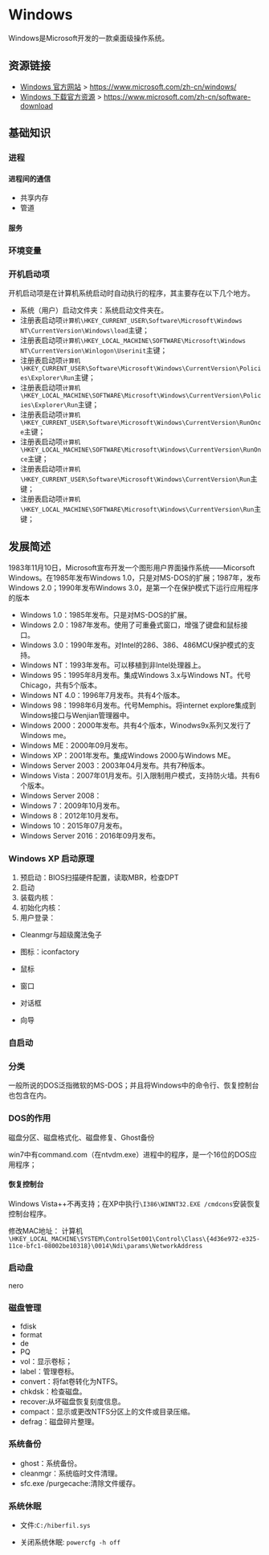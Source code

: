# Windows

[//]: # (__author__ = "Clark Aaron")

Windows是Microsoft开发的一款桌面级操作系统。

## 资源链接

* [Windows 官方网站](https://www.microsoft.com/zh-cn/windows/) > <https://www.microsoft.com/zh-cn/windows/>
* [Windows 下载官方资源](https://www.microsoft.com/zh-cn/software-download) > <https://www.microsoft.com/zh-cn/software-download>

## 基础知识

### 进程

#### 进程间的通信

* 共享内存
* 管道

#### 服务

### 环境变量

### 开机启动项

开机启动项是在计算机系统启动时自动执行的程序，其主要存在以下几个地方。

* 系统（用户）启动文件夹：系统启动文件夹在。
* 注册表启动项`计算机\HKEY_CURRENT_USER\Software\Microsoft\Windows NT\CurrentVersion\Windows\load`主键；
* 注册表启动项`计算机\HKEY_LOCAL_MACHINE\SOFTWARE\Microsoft\Windows NT\CurrentVersion\Winlogon\Userinit`主键；
* 注册表启动项`计算机\HKEY_CURRENT_USER\Software\Microsoft\Windows\CurrentVersion\Policies\Explorer\Run`主键；
* 注册表启动项`计算机\HKEY_LOCAL_MACHINE\SOFTWARE\Microsoft\Windows\CurrentVersion\Policies\Explorer\Run`主键；
* 注册表启动项`计算机\HKEY_CURRENT_USER\Software\Microsoft\Windows\CurrentVersion\RunOnce`主键；
* 注册表启动项`计算机\HKEY_LOCAL_MACHINE\SOFTWARE\Microsoft\Windows\CurrentVersion\RunOnce`主键；
* 注册表启动项`计算机\HKEY_CURRENT_USER\Software\Microsoft\Windows\CurrentVersion\Run`主键；
* 注册表启动项`计算机\HKEY_LOCAL_MACHINE\SOFTWARE\Microsoft\Windows\CurrentVersion\Run`主键；

## 发展简述

1983年11月10日，Microsoft宣布开发一个图形用户界面操作系统——Micorsoft Windows。在1985年发布Windows 1.0，只是对MS-DOS的扩展；1987年，发布Windows 2.0；1990年发布Windows 3.0，是第一个在保护模式下运行应用程序的版本

* Windows 1.0：1985年发布。只是对MS-DOS的扩展。
* Windows 2.0：1987年发布。使用了可重叠式窗口，增强了键盘和鼠标接口。
* Windows 3.0：1990年发布。对Intel的286、386、486MCU保护模式的支持。
* Windows NT：1993年发布。可以移植到非Intel处理器上。
* Windows 95：1995年8月发布。集成Windows 3.x与Windows NT。代号Chicago，共有5个版本。
* Windows NT 4.0：1996年7月发布。共有4个版本。
* Windows 98：1998年6月发布。代号Memphis。将internet explore集成到Windows接口与Wenjian管理器中。
* Windows 2000：2000年发布。共有4个版本，Winodws9x系列又发行了Windows me。
* Windows ME：2000年09月发布。
* Windows XP：2001年发布。集成Windows 2000与Windows ME。
* Windows Server 2003：2003年04月发布。共有7种版本。
* Windows Vista：2007年01月发布。引入限制用户模式，支持防火墙。共有6个版本。
* Windows Server 2008：
* Windows 7：2009年10月发布。
* Windows 8：2012年10月发布。
* Windows 10：2015年07月发布。
* Windows Server 2016：2016年09月发布。



### Windows XP 启动原理

1. 预启动：BIOS扫描硬件配置，读取MBR，检查DPT
2. 启动
3. 装载内核：
4. 初始化内核：
5. 用户登录：

* Cleanmgr与超级魔法兔子

* 图标：iconfactory

* 鼠标

* 窗口

* 对话框

* 向导

### 自启动



### 分类

一般所说的DOS泛指微软的MS-DOS；并且将Windows中的命令行、恢复控制台也包含在内。

### DOS的作用

磁盘分区、磁盘格式化、磁盘修复、Ghost备份

win7中有command.com（在ntvdm.exe）进程中的程序，是一个16位的DOS应用程序；

#### 恢复控制台

Windows Vista++不再支持；在XP中执行`\I386\WINNT32.EXE /cmdcons`安装恢复控制台程序。

修改MAC地址： 计算机`\HKEY_LOCAL_MACHINE\SYSTEM\ControlSet001\Control\Class\{4d36e972-e325-11ce-bfc1-08002be10318}\0014\Ndi\params\NetworkAddress`

### 启动盘

nero

### 磁盘管理

* fdisk
* format
* de
* PQ
* vol：显示卷标；
* label：管理卷标。
* convert：将fat卷转化为NTFS。
* chkdsk：检查磁盘。
* recover:从坏磁盘恢复刻度信息。
* compact：显示或更改NTFS分区上的文件或目录压缩。
* defrag：磁盘碎片整理。

### 系统备份

* ghost：系统备份。
* cleanmgr：系统临时文件清理。
* sfc.exe /purgecache:清除文件缓存。

### 系统休眠

* 文件:`C:/hiberfil.sys`

* 关闭系统休眠: `powercfg -h off`

